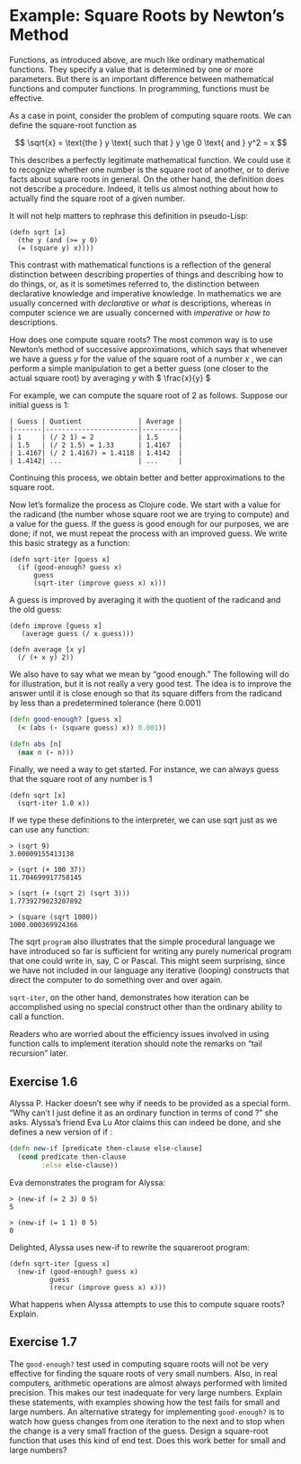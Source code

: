 # Example: Square Roots by Newton’s Method

Functions, as introduced above, are much like ordinary mathematical
functions. They specify a value that is determined by one or more
parameters. But there is an important difference between mathematical
functions and computer functions. In programming, functions must be
effective.

As a case in point, consider the problem of computing square roots. We
can define the square-root function as

$$ \sqrt{x} = \text{the } y \text{ such that } y \ge 0 \text{ and } y^2 = x $$

This describes a perfectly legitimate mathematical function. We could
use it to recognize whether one number is the square root of another,
or to derive facts about square roots in general. On the other hand,
the definition does not describe a procedure. Indeed, it tells us
almost nothing about how to actually find the square root of a given
number.

It will not help matters to rephrase this definition in pseudo-Lisp:

```
(defn sqrt [x]
  (the y (and (>= y 0)
  (= (square y) x))))
```

This contrast with mathematical functions is a reflection of the
general distinction between describing properties of things and
describing how to do things, or, as it is sometimes referred to, the
distinction between declarative knowledge and imperative knowledge. In
mathematics we are usually concerned with *declarative* or *what is*
descriptions, whereas in computer science we are usually concerned
with *imperative* or *how to* descriptions.

How does one compute square roots? The most common way is to use
Newton’s method of successive approximations, which says that whenever
we have a guess $y$ for the value of the square root of a number $x$ ,
we can perform a simple manipulation to get a better guess (one closer
to the actual square root) by averaging $y$ with $ \frac{x}{y} $

For example, we can compute the square root of 2 as follows.
Suppose our initial guess is 1:

```
| Guess | Quotient              | Average |
|-------|-----------------------|---------|
| 1     | (/ 2 1) = 2           | 1.5     |
| 1.5   | (/ 2 1.5) = 1.33      | 1.4167  |
| 1.4167| (/ 2 1.4167) = 1.4118 | 1.4142  |
| 1.4142| ...                   | ...     |
```

Continuing this process, we obtain better and better approximations to
the square root.

Now let’s formalize the process as Clojure code.  We start with a
value for the radicand (the number whose square root we are trying to
compute) and a value for the guess. If the guess is good enough for
our purposes, we are done; if not, we must repeat the process with an
improved guess. We write this basic strategy as a function:

```
(defn sqrt-iter [guess x]
  (if (good-enough? guess x)
      guess
      (sqrt-iter (improve guess x) x)))
```

A guess is improved by averaging it with the quotient of the
radicand and the old guess:

```
(defn improve [guess x]
   (average guess (/ x guess)))

(defn average [x y]
  (/ (+ x y) 2))
```

We also have to say what we mean by “good enough.” The following will
do for illustration, but it is not really a very good test. The idea
is to improve the answer until it is close enough so that its square
differs from the radicand by less than a predetermined tolerance (here
0.001)

```clojure
(defn good-enough? [guess x]
  (< (abs (- (square guess) x)) 0.001))
```

```clojure
(defn abs [n]
  (max n (- n)))
```

Finally, we need a way to get started. For instance, we can
always guess that the square root of any number is 1

```
(defn sqrt [x]
  (sqrt-iter 1.0 x))
```

If we type these definitions to the interpreter, we can use
sqrt just as we can use any function:

```
> (sqrt 9)
3.00009155413138

> (sqrt (+ 100 37))
11.704699917758145

> (sqrt (+ (sqrt 2) (sqrt 3)))
1.7739279023207892

> (square (sqrt 1000))
1000.000369924366
```

The sqrt `program` also illustrates that the simple procedural
language we have introduced so far is sufficient for writing any
purely numerical program that one could write in, say, C or
Pascal. This might seem surprising, since we have not included in our
language any iterative (looping) constructs that direct the computer
to do something over and over again.

`sqrt-iter`, on the other hand, demonstrates how iteration can be
accomplished using no special construct other than the ordinary
ability to call a function.

Readers who are worried about the efficiency issues involved in using
function calls to implement iteration should note the remarks on
“tail recursion” later.

## Exercise 1.6

Alyssa P. Hacker doesn’t see why if needs to be provided as a special
form. “Why can’t I just define it as an ordinary function in terms of
cond ?” she asks. Alyssa’s friend Eva Lu Ator claims this can indeed
be done, and she defines a new version of if :

```clojure
(defn new-if [predicate then-clause else-clause]
  (cond predicate then-clause
        :else else-clause))
```

Eva demonstrates the program for Alyssa:

```
> (new-if (= 2 3) 0 5)
5

> (new-if (= 1 1) 0 5)
0
```

Delighted, Alyssa uses new-if to rewrite the squareroot program:

```
(defn sqrt-iter [guess x]
  (new-if (good-enough? guess x)
          guess
          (recur (improve guess x) x)))
```

What happens when Alyssa attempts to use this to
compute square roots? Explain.

## Exercise 1.7

The `good-enough?` test used in computing square roots will not be
very effective for finding the square roots of very small
numbers. Also, in real computers, arithmetic operations are almost
always performed with limited precision. This makes our test
inadequate for very large numbers. Explain these statements, with
examples showing how the test fails for small and large numbers. An
alternative strategy for implementing `good-enough?` is to watch how
guess changes from one iteration to the next and to stop when the
change is a very small fraction of the guess. Design a square-root
function that uses this kind of end test. Does this work better for
small and large numbers?
